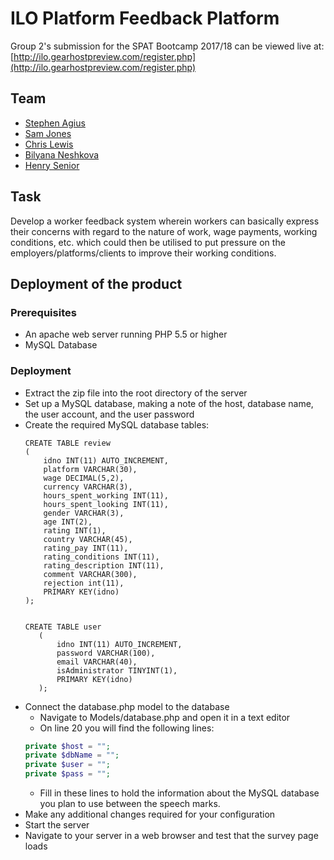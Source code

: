 # ILO Platform Feedback Platform
Group 2's submission for the SPAT Bootcamp 2017/18 can be viewed live at: [http://ilo.gearhostpreview.com/register.php](http://ilo.gearhostpreview.com/register.php)

## Team
 - [Stephen Agius](https://github.com/Stevieag)
 - [Sam Jones](https://github.com/SamJones01)
 - [Chris Lewis](https://github.com/ChrisLewisX)
 - [Bilyana Neshkova](https://github.com/Rilliswen)
 - [Henry Senior](https://github.com/Delphboy)

## Task
Develop a worker feedback system wherein workers can basically express their concerns with regard to the nature of work,
wage payments, working conditions, etc. which could then be utilised to put pressure on the employers/platforms/clients 
to improve their working conditions. 


## Deployment of the product
### Prerequisites
 - An apache web server running PHP 5.5 or higher
 - MySQL Database
 
### Deployment
 
 - Extract the zip file into the root directory of the server
 - Set up a MySQL database, making a note of the host, database name, the user 
 account, and the user password
 - Create the required MySQL database tables:
   ```
   CREATE TABLE review 
   (
       idno INT(11) AUTO_INCREMENT,
       platform VARCHAR(30),
       wage DECIMAL(5,2),
       currency VARCHAR(3),
       hours_spent_working INT(11),
       hours_spent_looking INT(11), 
       gender VARCHAR(3),
       age INT(2), 
       rating INT(1), 
       country VARCHAR(45),
       rating_pay INT(11),
       rating_conditions INT(11), 
       rating_description INT(11), 
       comment VARCHAR(300), 
       rejection int(11), 
       PRIMARY KEY(idno)
   );
   
   
   CREATE TABLE user 
      (
          idno INT(11) AUTO_INCREMENT,
          password VARCHAR(100),
          email VARCHAR(40),
          isAdministrator TINYINT(1), 
          PRIMARY KEY(idno)
      );
   ``` 
  - Connect the database.php model to the database
    - Navigate to Models/database.php and open it in a text editor
    - On line 20 you will find the following lines:
    ```Php
    private $host = "";
    private $dbName = "";
    private $user = "";
    private $pass = "";
    ```
    - Fill in these lines to hold the information about the MySQL database 
    you plan to use between the speech marks. 
 - Make any additional changes required for your configuration
 - Start the server
 - Navigate to your server in a web browser and test that the survey page loads